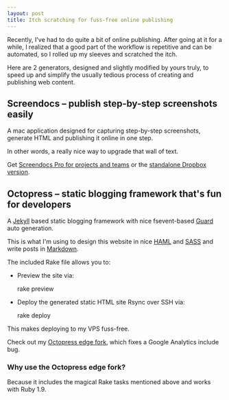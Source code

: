 ```yaml
---
layout: post
title: Itch scratching for fuss-free online publishing
---
```


Recently, I've had to do quite a bit of online publishing. After going at it for a while, I realized that a good part of the workflow is repetitive and can be automated, so I rolled up my sleeves and scratched the itch.

Here are 2 generators, designed and slightly modified by yours truly, to speed up and simplify the usually tedious process of creating and publishing web content.

## Screendocs – publish step-by-step screenshots easily

A mac application designed for capturing step-by-step screenshots, generate HTML and publishing it online in one step.

In other words, a really nice way to upgrade that wall of text.

Get [Screendocs Pro for projects and teams](http://screendocs.com) or the [standalone Dropbox version](http://screendocs.com/dropbox).

## Octopress – static blogging framework that's fun for developers

A [Jekyll](https://github.com/mojombo/jekyll) based static blogging framework with nice fsevent-based [Guard](https://github.com/guard/guard) auto generation. 

This is what I'm using to design this website in nice [HAML](http://haml-lang.com) and [SASS](http://sass-lang.com/) and write posts in  [Markdown](http://http://daringfireball.net/projects/markdown/).

The included Rake file allows you to:

- Preview the site via:

    rake preview
    
- Deploy the generated static HTML site Rsync over SSH via:

    rake deploy

This makes deploying to my VPS fuss-free.

Check out my [Octopress edge fork](https://github.com/alvinlai/octopress/tree/edge), which fixes a Google Analytics include bug.

### Why use the Octopress edge fork?

Because it includes the magical Rake tasks mentioned above and works with Ruby 1.9.